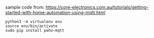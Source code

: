 sample code from:
https://core-electronics.com.au/tutorials/getting-started-with-home-automation-using-mqtt.html

```
python3 -m virtualenv env
source env/bin/activate
sudo pip install paho-mqtt
```
